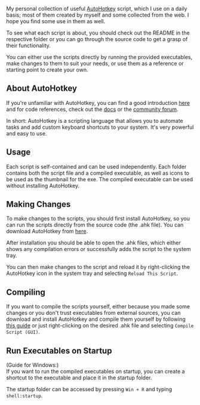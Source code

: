 ﻿My personal collection of useful [AutoHotkey](https://www.autohotkey.com/) script, which I use on a daily basis; most of them created by myself and some collected from the web. I hope you find some use in them as well.

To see what each script is about, you should check out the README in the respective folder or you can go through the source code to get a grasp of their functionality.

You can either use the scripts directly by running the provided executables, make changes to them to suit your needs, or use them as a reference or starting point to create your own.

## About AutoHotkey

If you're unfamiliar with AutoHotkey, you can find a good introduction [here](https://www.autohotkey.com/docs/Tutorial.htm) and for code references, check out the [docs](https://www.autohotkey.com/docs/v2/) or the [community forum](https://www.autohotkey.com/boards/).

In short: AutoHotkey is a scripting language that allows you to automate tasks and add custom keyboard shortcuts to your system. It's very powerful and easy to use.

## Usage

Each script is self-contained and can be used independently. Each folder contains both the script file and a compiled executable, as well as icons to be used as the thumbnail for the exe. The compiled executable can be used without installing AutoHotkey.

## Making Changes

To make changes to the scripts, you should first install AutoHotkey, so you can run the scripts directly from the source code (the .ahk file). You can download AutoHotkey from [here](https://www.autohotkey.com/download/).

After installation you should be able to open the .ahk files, which either shows any compilation errors or successfully adds the script to the system tray.

You can then make changes to the script and reload it by right-clicking the AutoHotkey icon in the system tray and selecting `Reload This Script`.

## Compiling

If you want to compile the scripts yourself, either because you made some changes or you don't trust executables from external sources, you can download and install AutoHotkey and compile them yourself by following [this guide](https://www.autohotkey.com/docs/v2/Scripts.htm#ahk2exe) or just right-clicking on the desired .ahk file and selecting `Compile Script (GUI)`.

## Run Executables on Startup

(Guide for Windows:)\
If you want to run the compiled executables on startup, you can create a shortcut to the executable and place it in the startup folder.

The startup folder can be accessed by pressing `Win + R` and typing `shell:startup`.